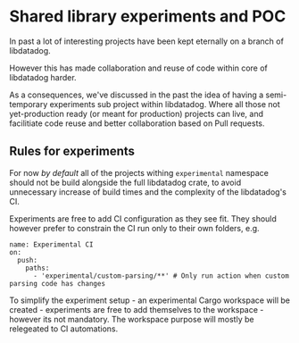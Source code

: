 # Shared library experiments and POC

In past a lot of interesting projects have been kept eternally on a branch of libdatadog.

However this has made collaboration and reuse of code within core of libdatadog harder. 

As a consequences, we've discussed in the past the idea of having a semi-temporary experiments sub project within libdatadog. Where all those not yet-production ready (or meant for production) projects can live, and facilitiate code reuse and better collaboration based on Pull requests.

## Rules for experiments 

For now *by default* all of the projects withing `experimental` namespace should not be build alongside the full libdatadog crate, to avoid unnecessary increase of build times and the complexity of the libdatadog's CI.

Experiments are free to add CI configuration as they see fit. They should however prefer to constrain the CI run only to their own folders, e.g.

```
name: Experimental CI
on:
  push:
    paths:
      - 'experimental/custom-parsing/**' # Only run action when custom parsing code has changes

```

To simplify the experiment setup - an experimental Cargo workspace will be created - experiments are free to add themselves to the workspace - however its not mandatory. The workspace purpose will mostly be relegeated to CI automations.


